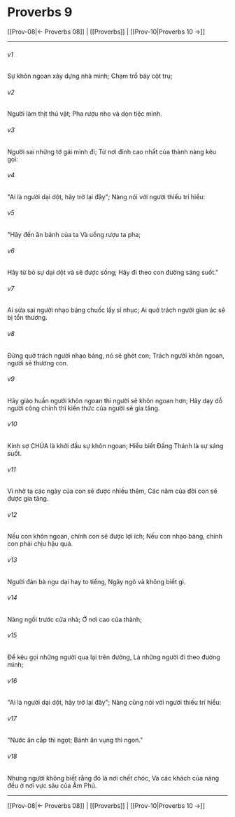 # Proverbs 9

[[Prov-08|← Proverbs 08]] | [[Proverbs]] | [[Prov-10|Proverbs 10 →]]
***



###### v1 
Sự khôn ngoan xây dựng nhà mình; Chạm trổ bảy cột trụ; 

###### v2 
Người làm thịt thú vật; Pha rượu nho và dọn tiệc mình. 

###### v3 
Người sai những tớ gái mình đi; Từ nơi đỉnh cao nhất của thành nàng kêu gọi: 

###### v4 
"Ai là người dại dột, hãy trở lại đây"; Nàng nói với người thiếu trí hiểu: 

###### v5 
"Hãy đến ăn bánh của ta Và uống rượu ta pha; 

###### v6 
Hãy từ bỏ sự dại dột và sẽ được sống; Hãy đi theo con đường sáng suốt." 

###### v7 
Ai sửa sai người nhạo báng chuốc lấy sỉ nhục; Ai quở trách người gian ác sẽ bị tổn thương. 

###### v8 
Đừng quở trách người nhạo báng, nó sẽ ghét con; Trách người khôn ngoan, người sẽ thương con. 

###### v9 
Hãy giáo huấn người khôn ngoan thì người sẽ khôn ngoan hơn; Hãy dạy dỗ người công chính thì kiến thức của người sẽ gia tăng. 

###### v10 
Kính sợ CHÚA là khởi đầu sự khôn ngoan; Hiểu biết Đấng Thánh là sự sáng suốt. 

###### v11 
Vì nhờ ta các ngày của con sẽ được nhiều thêm, Các năm của đời con sẽ được gia tăng. 

###### v12 
Nếu con khôn ngoan, chính con sẽ được lợi ích; Nếu con nhạo báng, chính con phải chịu hậu quả. 

###### v13 
Người đàn bà ngu dại hay to tiếng, Ngây ngô và không biết gì. 

###### v14 
Nàng ngồi trước cửa nhà; Ở nơi cao của thành; 

###### v15 
Để kêu gọi những người qua lại trên đường, Là những người đi theo đường mình; 

###### v16 
"Ai là người dại dột, hãy trở lại đây"; Nàng cũng nói với người thiếu trí hiểu: 

###### v17 
"Nước ăn cắp thì ngọt; Bánh ăn vụng thì ngon." 

###### v18 
Nhưng người không biết rằng đó là nơi chết chóc, Và các khách của nàng đều ở nơi vực sâu của Âm Phủ.

***
[[Prov-08|← Proverbs 08]] | [[Proverbs]] | [[Prov-10|Proverbs 10 →]]

